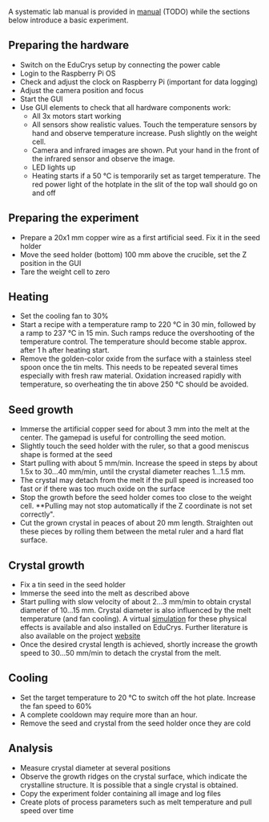 
A systematic lab manual is provided in [manual](/crystal-growth-tin/manual) (TODO) while the sections below introduce a basic experiment.

## Preparing the hardware

- Switch on the EduCrys setup by connecting the power cable
- Login to the Raspberry Pi OS
- Check and adjust the clock on Raspberry Pi (important for data logging)
- Adjust the camera position and focus
- Start the GUI
- Use GUI elements to check that all hardware components work:
  - All 3x motors start working
  - All sensors show realistic values. Touch the temperature sensors by hand and observe temperature increase. Push slightly on the weight cell.
  - Camera and infrared images are shown. Put your hand in the front of the infrared sensor and observe the image.
  - LED lights up  
  - Heating starts if a 50 °C is temporarily set as target temperature. The red power light of the hotplate in the slit of the top wall should go on and off

## Preparing the experiment

- Prepare a 20x1 mm copper wire as a first artificial seed. Fix it in the seed holder
- Move the seed holder (bottom) 100 mm above the crucible, set the Z position in the GUI
- Tare the weight cell to zero

## Heating

- Set the cooling fan to 30%
- Start a recipe with a temperature ramp to 220 °C in 30 min, followed by a ramp to 237 °C in 15 min. Such ramps reduce the overshooting of the temperature control. The temperature should become stable approx. after 1 h after heating start.
- Remove the golden-color oxide from the surface with a stainless steel spoon once the tin melts. This needs to be repeated several times especially with fresh raw material. Oxidation increased rapidly with temperature, so overheating the tin above 250 °C should be avoided.

## Seed growth

- Immerse the artificial copper seed for about 3 mm into the melt at the center. The gamepad is useful for controlling the seed motion.
- Slightly touch the seed holder with the ruler, so that a good meniscus shape is formed at the seed
- Start pulling with about 5 mm/min. Increase the speed in steps by about 1.5x to 30...40 mm/min, until the crystal diameter reaches 1...1.5 mm.
- The crystal may detach from the melt if the pull speed is increased too fast or if there was too much oxide on the surface
- Stop the growth before the seed holder comes too close to the weight cell. **Pulling may not stop automatically if the Z coordinate is not set correctly".
- Cut the grown crystal in peaces of about 20 mm length. Straighten out these pieces by rolling them between the metal ruler and a hard flat surface.

## Crystal growth

- Fix a tin seed in the seed holder
- Immerse the seed into the melt as described above
- Start pulling with slow velocity of about 2...3 mm/min to obtain crystal diameter of 10...15 mm. Crystal diameter is also influenced by the melt temperature (and fan cooling). A virtual [simulation](https://github.com/nemocrys/crystal-game) for these physical effects is available and also installed on EduCrys. Further literature is also available on the project [website](https://poc-handsome.github.io/details/details.html)
- Once the desired crystal length is achieved, shortly increase the growth speed to 30...50 mm/min to detach the crystal from the melt. 

## Cooling

- Set the target temperature to 20 °C to switch off the hot plate. Increase the fan speed to 60%
- A complete cooldown may require more than an hour.
- Remove the seed and crystal from the seed holder once they are cold

## Analysis

- Measure crystal diameter at several positions
- Observe the growth ridges on the crystal surface, which indicate the crystalline structure. It is possible that a single crystal is obtained. 
- Copy the experiment folder containing all image and log files 
- Create plots of process parameters such as melt temperature and pull speed over time


